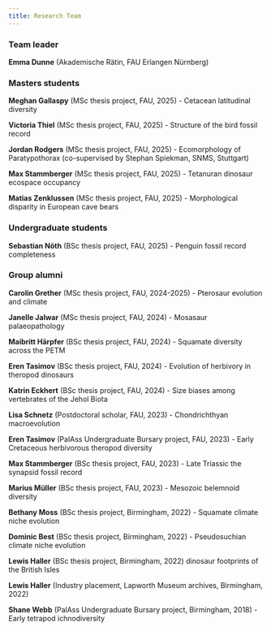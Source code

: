 ```yaml
---
title: Research Team
---
```



### Team leader


**Emma Dunne** (Akademische Rätin, FAU Erlangen Nürnberg)


### Masters students

**Meghan Gallaspy** (MSc thesis project, FAU, 2025) - Cetacean latitudinal diversity

**Victoria Thiel** (MSc thesis project, FAU, 2025) - Structure of the bird fossil record

**Jordan Rodgers** (MSc thesis project, FAU, 2025) -  Ecomorphology of Paratypothorax (co-supervised by Stephan Spiekman, SNMS, Stuttgart)

**Max Stammberger** (MSc thesis project, FAU, 2025) - Tetanuran dinosaur ecospace occupancy

**Matias Zenklussen** (MSc thesis project, FAU, 2025) - Morphological disparity in European cave bears



### Undergraduate students

**Sebastian Nöth** (BSc thesis project, FAU, 2025) - Penguin fossil record completeness


### Group alumni

**Carolin Grether** (MSc thesis project, FAU, 2024-2025) - Pterosaur evolution and climate

**Janelle Jalwar** (MSc thesis project, FAU, 2024) - Mosasaur palaeopathology

**Maibritt Härpfer** (BSc thesis project, FAU, 2024) - Squamate diversity across the PETM

**Eren Tasimov** (BSc thesis project, FAU, 2024) - Evolution of herbivory in theropod dinosaurs

**Katrin Eckhert** (BSc thesis project, FAU, 2024) - Size biases among vertebrates of the Jehol Biota

**Lisa Schnetz** (Postdoctoral scholar, FAU, 2023) - Chondrichthyan macroevolution

**Eren Tasimov** (PalAss Undergraduate Bursary project, FAU, 2023) - Early Cretaceous herbivorous theropod diversity

**Max Stammberger** (BSc thesis project, FAU, 2023) - Late Triassic the synapsid fossil record

**Marius Müller** (BSc thesis project, FAU, 2023) - Mesozoic belemnoid diversity

**Bethany Moss** (BSc thesis project, Birmingham, 2022) - Squamate climate niche evolution

**Dominic Best** (BSc thesis project, Birmingham, 2022) - Pseudosuchian climate niche evolution

**Lewis Haller** (BSc thesis project, Birmingham, 2022) dinosaur footprints of the British Isles

**Lewis Haller** (Industry placement, Lapworth Museum archives, Birmingham, 2022)

**Shane Webb** (PalAss Undergraduate Bursary project, Birmingham, 2018) - Early tetrapod ichnodiversity

